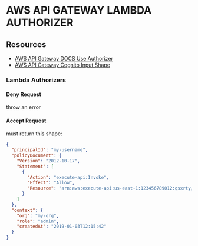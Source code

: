 # AWS API GATEWAY LAMBDA AUTHORIZER

## Resources

- [AWS API Gateway DOCS Use Authorizer](https://docs.aws.amazon.com/apigateway/latest/developerguide/apigateway-use-lambda-authorizer.html)
- [AWS API Gateway Cognito Input Shape](https://docs.aws.amazon.com/apigateway/latest/developerguide/api-gateway-lambda-authorizer-input.html)

### Lambda Authorizers

#### Deny Request

throw an error

#### Accept Request

must return this shape:

```json
{
  "principalId": "my-username",
  "policyDocument": {
    "Version": "2012-10-17",
    "Statement": [
      {
        "Action": "execute-api:Invoke",
        "Effect": "Allow",
        "Resource": "arn:aws:execute-api:us-east-1:123456789012:qsxrty/test/GET/mydemoresource"
      }
    ]
  },
  "context": {
    "org": "my-org",
    "role": "admin",
    "createdAt": "2019-01-03T12:15:42"
  }
}
```
